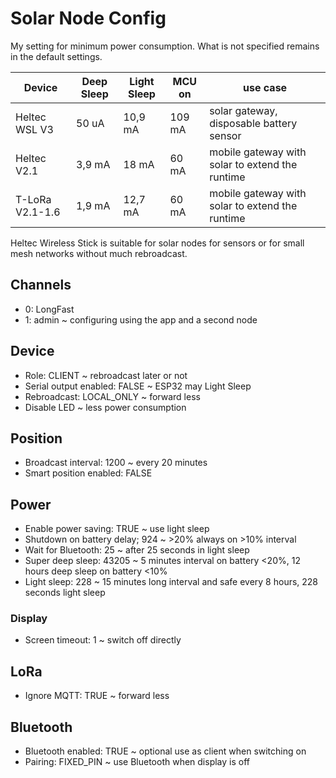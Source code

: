 # Solar Node Config

My setting for minimum power consumption. What is not specified remains in the default settings.

| Device | Deep Sleep | Light Sleep | MCU on | use case |
|---|---|---|---|---|
| Heltec WSL V3 | 50 uA | 10,9 mA | 109 mA | solar gateway, disposable battery sensor |
| Heltec V2.1 | 3,9 mA | 18 mA | 60 mA | mobile gateway with solar to extend the runtime |
| T-LoRa V2.1-1.6 | 1,9 mA | 12,7 mA | 60 mA | mobile gateway with solar to extend the runtime |

Heltec Wireless Stick is suitable for solar nodes for sensors or for small mesh networks without much rebroadcast.

## Channels

* 0: LongFast
* 1: admin ~ configuring using the app and a second node

## Device

* Role: CLIENT ~ rebroadcast later or not
* Serial output enabled: FALSE ~ ESP32 may Light Sleep
* Rebroadcast: LOCAL_ONLY ~ forward less
* Disable LED ~ less power consumption

## Position

* Broadcast interval: 1200 ~ every 20 minutes
* Smart position enabled: FALSE

## Power

* Enable power saving: TRUE ~ use light sleep
* Shutdown on battery delay; 924 ~ >20% always on >10% interval
* Wait for Bluetooth: 25 ~ after 25 seconds in light sleep
* Super deep sleep: 43205 ~ 5 minutes interval on battery <20%, 12 hours deep sleep on battery <10%
* Light sleep: 228 ~ 15 minutes long interval and safe every 8 hours, 228 seconds light sleep

### Display

* Screen timeout: 1 ~ switch off directly

## LoRa

* Ignore MQTT: TRUE ~ forward less

## Bluetooth

* Bluetooth enabled: TRUE ~ optional use as client when switching on
* Pairing: FIXED_PIN ~ use Bluetooth when display is off
